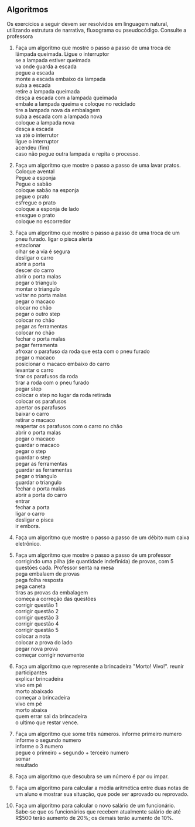 ## Algoritmos

Os exercícios a seguir devem ser resolvidos em linguagem natural, utilizando estrutura de narrativa, fluxograma ou pseudocódigo. Consulte a professora

1. Faça um algoritmo que mostre o passo a passo de uma troca de lâmpada queimada.
Ligue o interruptor<br>
se a lampada estiver queimada<br>
va onde guarda a escada<br>
pegue a escada<br>
monte a escada embaixo da lampada<br>
suba a escada<br>
retire a lampada queimada<br>
desça a escada com a lampada queimada<br>
embale a lampada queima e coloque no reciclado<br>
tire a lampada nova da embalagem<br>
suba a escada com a lampada nova<br>
coloque a lampada nova<br>
desça a escada<br>
va até o interrutor<br>
ligue o interruptor<br>
acendeu (fim)<br>
caso não pegue outra lampada e repita o processo.<br>

2. Faça um algoritmo que mostre o passo a passo de uma lavar pratos.
Coloque avental<br>
Pegue a esponja<br>
Pegue o sabão<br>
coloque sabão na esponja<br>
pegue o prato<br>
esfregue o prato<br>
coloque a esponja de lado<br>
enxague o prato<br>
coloque no escorredor<br>


3. Faça um algoritmo que mostre o passo a passo de uma troca de um pneu furado.
ligar o pisca alerta<br>
estacionar<br>
olhar se a via é segura<br>
desligar o carro<br>
abrir a porta<br>
descer do carro<br>
abrir o porta malas<br>
pegar o triangulo<br>
montar o triangulo<br>
voltar no porta malas<br>
pegar o macaco<br>
olocar no chão<br>
pegar o outro step<br>
colocar no chão<br>
pegar as ferramentas<br>
colocar no chão<br>
fechar o porta malas<br>
pegar ferramenta<br>
afroxar o parafuso da roda que esta com o pneu furado<br>
pegar o macaco<br>
posicionar o macaco embaixo do carro<br>
levantar o carro<br>
tirar os parafusos da roda<br>
tirar a roda com o pneu furado<br>
pegar step<br>
colocar o step no lugar da roda retirada<br>
colocar os parafusos<br>
apertar os parafusos<br>
baixar o carro<br>
retirar o macaco<br>
reapertar os parafusos com o carro no chão<br>
abrir o porta malas<br>
pegar o macaco<br>
guardar o macaco<br>
pegar o step<br>
guardar o step<br>
pegar as ferramentas<br>
guardar as ferramentas<br>
pegar o triangulo<br>
guardar o triangulo<br>
fechar o porta malas<br>
abrir a porta do carro<br>
entrar<br>
fechar a porta<br>
ligar o carro<br>
desligar o pisca<br>
ir embora.<br>

4. Faça um algoritmo que mostre o passo a passo de um débito num caixa eletrônico.

5. Faça um algoritmo que mostre o passo a passo de um professor corrigindo uma pilha (de quantidade indefinida) de provas, com 5 questões cada.
Professor senta na mesa<br>
pega embalaem de provas<br>
pega folha resposta<br>
pega caneta<br>
tiras as provas da embalagem<br>
começa a correção das questões<br>
corrigir questão 1<br>
corrigir questão 2<br>
corrigir questão 3<br>
corrigir questão 4<br>
corrigir questão 5<br>
colocar a nota<br>
colocar a prova do lado<br>
pegar nova prova<br>
começar corrigir novamente<br>

6. Faça um algoritmo que represente a brincadeira "Morto! Vivo!".
reunir participantes<br>
explicar brincadeira<br>
vivo em pé<br>
morto abaixado<br>
começar a brincadeira<br>
vivo em pé<br>
morto abaixa<br>
quem errar sai da brincadeira<br>
o ultimo que restar vence.<br>

7. Faça um algoritmo que some três números.
informe primeiro numero<br>
informe o segundo numero<br>
informe o 3 numero<br>
pegue o primeiro + segundo + terceiro numero<br>
somar<br>
resultado<br>

8. Faça um algoritmo que descubra se um número é par ou ímpar.

9. Faça um algoritmo para calcular a média aritmética entre duas notas de um aluno e mostrar sua situação, que pode ser aprovado ou reprovado.

10. Faça um algoritmo para calcular o novo salário de um funcionário. Sabe-se que os funcionários que recebem atualmente salário de até R$500 terão aumento de 20%; os demais terão aumento de 10%.
